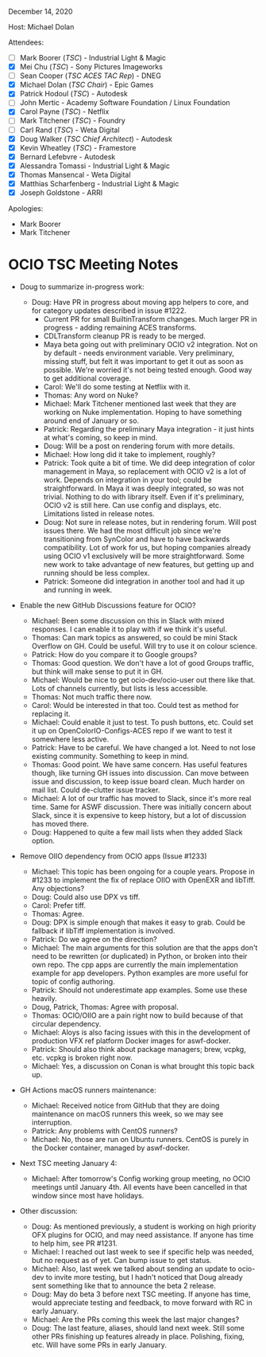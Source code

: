 <!-- SPDX-License-Identifier: CC-BY-4.0 -->
<!-- Copyright Contributors to the OpenColorIO Project. -->

December 14, 2020

Host: Michael Dolan

Attendees:
  * [ ] Mark Boorer (_TSC_) - Industrial Light & Magic
  * [X] Mei Chu (_TSC_) - Sony Pictures Imageworks
  * [ ] Sean Cooper (_TSC ACES TAC Rep_) - DNEG
  * [X] Michael Dolan (_TSC Chair_) - Epic Games
  * [X] Patrick Hodoul (_TSC_) - Autodesk
  * [ ] John Mertic - Academy Software Foundation / Linux Foundation
  * [X] Carol Payne (_TSC_) - Netflix
  * [ ] Mark Titchener (_TSC_) - Foundry
  * [ ] Carl Rand (_TSC_) - Weta Digital
  * [X] Doug Walker (_TSC Chief Architect_) - Autodesk
  * [X] Kevin Wheatley (_TSC_) - Framestore
  * [X] Bernard Lefebvre - Autodesk
  * [X] Alessandra Tomassi - Industrial Light & Magic
  * [X] Thomas Mansencal - Weta Digital
  * [X] Matthias Scharfenberg - Industrial Light & Magic
  * [X] Joseph Goldstone - ARRI

Apologies:
  * Mark Boorer
  * Mark Titchener

# **OCIO TSC Meeting Notes**

* Doug to summarize in-progress work:
    - Doug: Have PR in progress about moving app helpers to core, and for 
      category updates described in issue #1222.
        - Current PR for small BuiltinTransform changes. Much larger PR in 
          progress - adding remaining ACES transforms.
        - CDLTransform cleanup PR is ready to be merged.
        - Maya beta going out with preliminary OCIO v2 integration. Not on 
          by default - needs environment variable. Very preliminary, missing 
          stuff, but felt it was important to get it out as soon as possible. 
          We're worried it's not being tested enough. Good way to get 
          additional coverage.
        - Carol: We'll do some testing at Netflix with it.
        - Thomas: Any word on Nuke?
        - Michael: Mark Titchener mentioned last week that they are working on 
          Nuke implementation. Hoping to have something around end of January 
          or so.
        - Patrick: Regarding the preliminary Maya integration - it just hints 
          at what's coming, so keep in mind.
        - Doug: Will be a post on rendering forum with more details.
        - Michael: How long did it take to implement, roughly?
        - Patrick: Took quite a bit of time. We did deep integration of color 
          management in Maya, so replacement with OCIO v2 is a lot of work. 
          Depends on integration in your tool; could be straightforward. In 
          Maya it was deeply integrated, so was not trivial. Nothing to do 
          with library itself. Even if it's preliminary, OCIO v2 is still here. 
          Can use config and displays, etc. Limitations listed in release 
          notes.
        - Doug: Not sure in release notes, but in rendering forum. Will post 
          issues there. We had the most difficult job since we're transitioning 
          from SynColor and have to have backwards compatibility. Lot of work 
          for us, but hoping companies already using OCIO v1 exclusively will 
          be more straightforward. Some new work to take advantage of new 
          features, but getting up and running should be less complex.
        - Patrick: Someone did integration in another tool and had it up and 
          running in week.

* Enable the new GitHub Discussions feature for OCIO?
    - Michael: Been some discussion on this in Slack with mixed responses. I 
      can enable it to play with if we think it's useful.
    - Thomas: Can mark topics as answered, so could be mini Stack Overflow on 
      GH. Could be useful. Will try to use it on colour science.
    - Patrick: How do you compare it to Google groups?
    - Thomas: Good question. We don't have a lot of good Groups traffic, but 
      think will make sense to put it in GH.
    - Michael: Would be nice to get ocio-dev/ocio-user out there like that. 
      Lots of channels currently, but lists is less accessible.
    - Thomas: Not much traffic there now.
    - Carol: Would be interested in that too. Could test as method for 
      replacing it.
    - Michael: Could enable it just to test. To push buttons, etc. Could set it 
      up on OpenColorIO-Configs-ACES repo if we want to test it somewhere less 
      active.
    - Patrick: Have to be careful. We have changed a lot. Need to not lose 
      existing community. Something to keep in mind.
    - Thomas: Good point. We have same concern. Has useful features though, 
      like turning GH issues into discussion. Can move between issue and 
      discussion, to keep issue board clean. Much harder on mail list. Could 
      de-clutter issue tracker.
    - Michael: A lot of our traffic has moved to Slack, since it's more real 
      time. Same for ASWF discussion. There was initially concern about Slack,
      since it is expensive to keep history, but a lot of discussion has moved 
      there.
    - Doug: Happened to quite a few mail lists when they added Slack option.

* Remove OIIO dependency from OCIO apps (Issue #1233)
    - Michael: This topic has been ongoing for a couple years. Propose in #1233 
      to implement the fix of replace OIIO with OpenEXR and libTiff. Any 
      objections?
    - Doug: Could also use DPX vs tiff.
    - Carol: Prefer tiff.
    - Thomas: Agree.
    - Doug: DPX is simple enough that makes it easy to grab. Could be fallback 
      if libTiff implementation is involved.
    - Patrick: Do we agree on the direction?
    - Michael: The main arguments for this solution are that the apps don't 
      need to be rewritten (or duplicated) in Python, or broken into their own 
      repo. The cpp apps are currently the main implementation example for app 
      developers. Python examples are more useful for topic of config 
      authoring.
    - Patrick: Should not underestimate app examples. Some use these heavily.
    - Doug, Patrick, Thomas: Agree with proposal.
    - Thomas: OCIO/OIIO are a pain right now to build because of that circular 
      dependency.
    - Michael: Aloys is also facing issues with this in the development of 
      production VFX ref platform Docker images for aswf-docker.
    - Patrick: Should also think about package managers; brew, vcpkg, etc. 
      vcpkg is broken right now.
    - Michael: Yes, a discussion on Conan is what brought this topic back up.

* GH Actions macOS runners maintenance:
    - Michael: Received notice from GitHub that they are doing maintenance on 
      macOS runners this week, so we may see interruption.
    - Patrick: Any problems with CentOS runners?
    - Michael: No, those are run on Ubuntu runners. CentOS is purely in the 
      Docker container, managed by aswf-docker.

* Next TSC meeting January 4:
    - Michael: After tomorrow's Config working group meeting, no OCIO meetings
      until January 4th. All events have been cancelled in that window since 
      most have holidays.

* Other discussion:
    - Doug: As mentioned previously, a student is working on high priority OFX 
      plugins for OCIO, and may need assistance. If anyone has time to help 
      him, see PR #1231.
    - Michael: I reached out last week to see if specific help was needed, but 
      no request as of yet. Can bump issue to get status.
    - Michael: Also, last week we talked about sending an update to ocio-dev 
      to invite more testing, but I hadn't noticed that Doug already sent 
      something like that to announce the beta 2 release.
    - Doug: May do beta 3 before next TSC meeting. If anyone has time, would 
      appreciate testing and feedback, to move forward with RC in early 
      January.
    - Michael: Are the PRs coming this week the last major changes?
    - Doug: The last feature, aliases, should land next week. Still some other 
      PRs finishing up features already in place. Polishing, fixing, etc. 
      Will have some PRs in early January.
